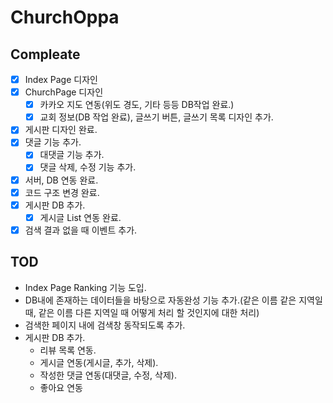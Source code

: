 # ChurchOppa
## Compleate
 - [x] Index Page 디자인 
 - [x] ChurchPage 디자인 
    - [x] 카카오 지도 연동(위도 경도, 기타 등등 DB작업 완료.)
    - [x] 교회 정보(DB 작업 완료), 글쓰기 버튼, 글쓰기 목록 디자인 추가.
 - [x] 게시판 디자인 완료.
 - [x] 댓글 기능 추가.
   - [x] 대댓글 기능 추가.
   - [x] 댓글 삭제, 수정 기능 추가.
 - [x] 서버, DB 연동 완료. 
 - [x] 코드 구조 변경 완료.
 - [x] 게시판 DB 추가.
   - [x] 게시글 List 연동 완료.
 - [x] 검색 결과 없을 때 이벤트 추가.
## TOD
 - Index Page Ranking 기능 도입.
 - DB내에 존재하는 데이터들을 바탕으로 자동완성 기능 추가.(같은 이름 같은 지역일 때, 같은 이름 다른 지역일 때 어떻게 처리 할 것인지에 대한 처리)
 - 검색한 페이지 내에 검색창 동작되도록 추가.
 - 게시판 DB 추가.
   - 리뷰 목록 연동.
   - 게시글 연동(게시글, 추가, 삭제).
   - 작성한 댓글 연동(대댓글, 수정, 삭제).
   - 좋아요 연동
